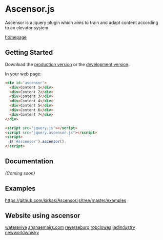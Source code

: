 # Ascensor.js

Ascensor is a jquery plugin which aims to train and adapt content according to an elevator system

[homepage](http://kirkas.ch/ascensor)

## Getting Started
Download the [production version][min] or the [development version][max].

[max]: https://raw.github.com/kirkas/Ascensor.js/master/dist/jquery.ascensor.js
[min]: https://raw.github.com/kirkas/Ascensor.js/master/dist/jquery.ascensor.min.js

In your web page:

```html
<div id="ascensor">
  <div>Content 1</div>
  <div>Content 2</div>
  <div>Content 3</div>
  <div>Content 4</div>
  <div>Content 5</div>
  <div>Content 6</div>  
  <div>Content 7</div>
</div>

<script src="jquery.js"></script>
<script src="jquery.ascensor.js"></script>
<script>
  $('#ascensor').ascensor();
</script>
```

## Documentation
_(Coming soon)_

## Examples
https://github.com/kirkas/Ascensor.js/tree/master/examples

## Website using ascensor
[waterevive](http://www.waterevive.com)
[shanaemairs.com](http://shanaemairs.com/)
[reverseburo](http://reverseburo.com/)
[robclowes](http://www.robclowes.com/)
[iadindustry](http://iadindustry.se/)
[newworldwhisky](http://newworldwhisky.com.au/)